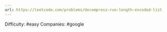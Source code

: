 ```yaml
---
url: https://leetcode.com/problems/decompress-run-length-encoded-list
---
```


Difficulty: #easy
Companies: #google